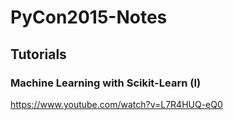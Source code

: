 # PyCon2015-Notes

## Tutorials

### Machine Learning with Scikit-Learn (I)

https://www.youtube.com/watch?v=L7R4HUQ-eQ0

